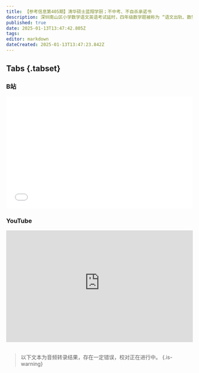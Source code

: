 ```yaml
---
title: 【参考信息第405期】清华硕士蓝翔学厨；不中考、不自杀承诺书
description: 深圳南山区小学数学语文英语考试延时，四年级数学题被称为 “语文出轨、数学劈腿”。河北涿州一中学要求学生签承诺书放弃中考，广东五华县一中学要学生承诺自杀、自残行为均与学校无关。动不动组织人“自愿”签承诺书，成为躲避责任的集体选择。大学生“水赛”泛滥，买奖项，有没有用？清华硕士失业后报名蓝翔学厨。文科消亡潮讨论又起，密西根大学与上海交大停止合作，中美合作办学继续收紧。在线教育似乎在加剧教育不平等。
published: true
date: 2025-01-13T13:47:42.805Z
tags: 
editor: markdown
dateCreated: 2025-01-13T13:47:23.842Z
---
```


## Tabs {.tabset}
### B站
<div style="position: relative; padding: 30% 45%;">
<iframe style="position: absolute; width: 100%; height: 100%; left: 0; top: 0;" src="//player.bilibili.com/player.html?&bvid=BV19gc2e1EKN&page=1&as_wide=1&high_quality=1&danmaku=1&autoplay=0" scrolling="no" border="0" frameborder="no" framespacing="0" allowfullscreen="true"></iframe>
</div>

### YouTube
<div style="position: relative; padding: 30% 45%;">
<iframe style="position: absolute; top: 0; left: 0; width: 100%; height: 100%;" src="https://www.youtube-nocookie.com/embed/YouTubeVID" title="YouTube video player" frameborder="0" allow="accelerometer; autoplay; clipboard-write; encrypted-media; gyroscope; picture-in-picture" allowfullscreen></iframe>
</div>

## 

> 以下文本为音频转录结果，存在一定错误，校对正在进行中。
{.is-warning}
